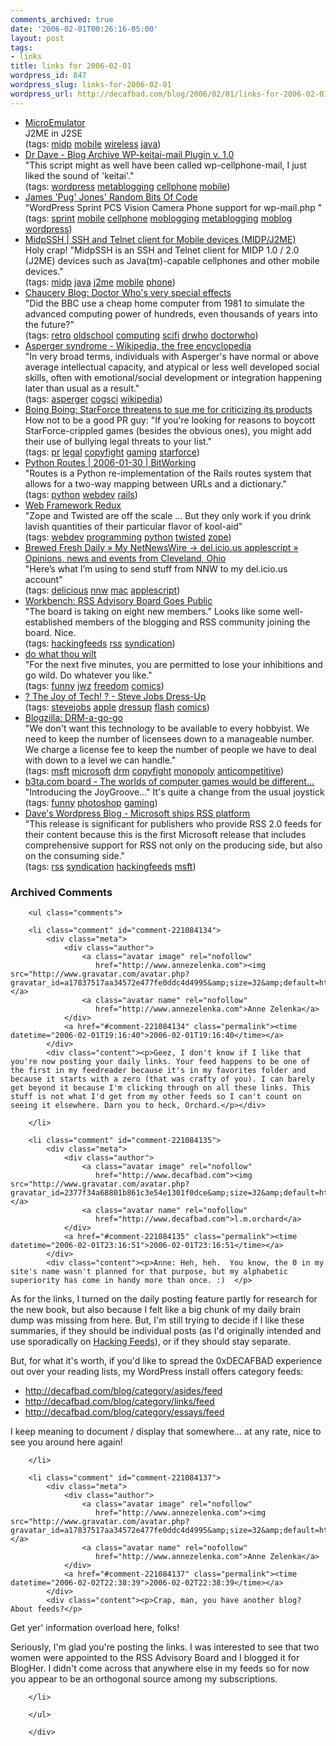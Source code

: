 ```yaml
---
comments_archived: true
date: '2006-02-01T00:26:16-05:00'
layout: post
tags:
- links
title: links for 2006-02-01
wordpress_id: 847
wordpress_slug: links-for-2006-02-01
wordpress_url: http://decafbad.com/blog/2006/02/01/links-for-2006-02-01
---
```

<ul class="delicious">
	<li>
		<div class="delicious-link"><a href="http://www.barteo.net/microemulator/">MicroEmulator</a></div>
		<div class="delicious-extended">J2ME in J2SE</div>
		<div class="delicious-tags">(tags: <a href="http://del.icio.us/deusx/midp">midp</a> <a href="http://del.icio.us/deusx/mobile">mobile</a> <a href="http://del.icio.us/deusx/wireless">wireless</a> <a href="http://del.icio.us/deusx/java">java</a>)</div>
	</li>
	<li>
		<div class="delicious-link"><a href="http://unknowngenius.com/blog/archives/2004/08/23/wp-keitai-mail-plugin-v-10/">Dr Dave - Blog Archive  WP-keitai-mail Plugin v. 1.0</a></div>
		<div class="delicious-extended">"This script might as well have been called wp-cellphone-mail, I just liked the sound of 'keitai'."</div>
		<div class="delicious-tags">(tags: <a href="http://del.icio.us/deusx/wordpress">wordpress</a> <a href="http://del.icio.us/deusx/metablogging">metablogging</a> <a href="http://del.icio.us/deusx/cellphone">cellphone</a> <a href="http://del.icio.us/deusx/mobile">mobile</a>)</div>
	</li>
	<li>
		<div class="delicious-link"><a href="http://www.cise.ufl.edu/~jcjones/src/">James 'Pug' Jones' Random Bits Of Code</a></div>
		<div class="delicious-extended">"WordPress Sprint PCS Vision Camera Phone support for wp-mail.php "</div>
		<div class="delicious-tags">(tags: <a href="http://del.icio.us/deusx/sprint">sprint</a> <a href="http://del.icio.us/deusx/mobile">mobile</a> <a href="http://del.icio.us/deusx/cellphone">cellphone</a> <a href="http://del.icio.us/deusx/moblogging">moblogging</a> <a href="http://del.icio.us/deusx/metablogging">metablogging</a> <a href="http://del.icio.us/deusx/moblog">moblog</a> <a href="http://del.icio.us/deusx/wordpress">wordpress</a>)</div>
	</li>
	<li>
		<div class="delicious-link"><a href="http://www.xk72.com/midpssh/index.php">MidpSSH | SSH and Telnet client for Mobile devices (MIDP/J2ME)</a></div>
		<div class="delicious-extended">Holy crap!  "MidpSSH is an SSH and Telnet client for MIDP 1.0 / 2.0 (J2ME) devices such as Java(tm)-capable cellphones and other mobile devices."</div>
		<div class="delicious-tags">(tags: <a href="http://del.icio.us/deusx/midp">midp</a> <a href="http://del.icio.us/deusx/java">java</a> <a href="http://del.icio.us/deusx/j2me">j2me</a> <a href="http://del.icio.us/deusx/mobile">mobile</a> <a href="http://del.icio.us/deusx/phone">phone</a>)</div>
	</li>
	<li>
		<div class="delicious-link"><a href="http://blog.chaucery.com/archives/2006/01/doctor_whos_very_special_effec.html">Chaucery Blog: Doctor Who's very special effects</a></div>
		<div class="delicious-extended">"Did the BBC use a cheap home computer from 1981 to simulate the advanced computing power of hundreds, even thousands of years into the future?"</div>
		<div class="delicious-tags">(tags: <a href="http://del.icio.us/deusx/retro">retro</a> <a href="http://del.icio.us/deusx/oldschool">oldschool</a> <a href="http://del.icio.us/deusx/computing">computing</a> <a href="http://del.icio.us/deusx/scifi">scifi</a> <a href="http://del.icio.us/deusx/drwho">drwho</a> <a href="http://del.icio.us/deusx/doctorwho">doctorwho</a>)</div>
	</li>
	<li>
		<div class="delicious-link"><a href="http://en.wikipedia.org/wiki/Asperger_syndrome">Asperger syndrome - Wikipedia, the free encyclopedia</a></div>
		<div class="delicious-extended">"In very broad terms, individuals with Asperger's have normal or above average intellectual capacity, and atypical or less well developed social skills, often with emotional/social development or integration happening later than usual as a result."</div>
		<div class="delicious-tags">(tags: <a href="http://del.icio.us/deusx/asperger">asperger</a> <a href="http://del.icio.us/deusx/cogsci">cogsci</a> <a href="http://del.icio.us/deusx/wikipedia">wikipedia</a>)</div>
	</li>
	<li>
		<div class="delicious-link"><a href="http://www.boingboing.net/2006/01/31/starforce_threatens_.html">Boing Boing: StarForce threatens to sue me for criticizing its products</a></div>
		<div class="delicious-extended">How not to be a good PR guy: "If you're looking for reasons to boycott StarForce-crippled games (besides the obvious ones), you might add their use of bullying legal threats to your list."</div>
		<div class="delicious-tags">(tags: <a href="http://del.icio.us/deusx/pr">pr</a> <a href="http://del.icio.us/deusx/legal">legal</a> <a href="http://del.icio.us/deusx/copyfight">copyfight</a> <a href="http://del.icio.us/deusx/gaming">gaming</a> <a href="http://del.icio.us/deusx/starforce">starforce</a>)</div>
	</li>
	<li>
		<div class="delicious-link"><a href="http://bitworking.org/news/Python_Routes">Python Routes | 2006-01-30 | BitWorking</a></div>
		<div class="delicious-extended">"Routes is a Python re-implementation of the Rails routes system that allows for a two-way mapping between URLs and a dictionary."</div>
		<div class="delicious-tags">(tags: <a href="http://del.icio.us/deusx/python">python</a> <a href="http://del.icio.us/deusx/webdev">webdev</a> <a href="http://del.icio.us/deusx/rails">rails</a>)</div>
	</li>
	<li>
		<div class="delicious-link"><a href="http://www.artima.com/weblogs/viewpost.jsp?thread=146503">Web Framework Redux</a></div>
		<div class="delicious-extended">"Zope and Twisted are off the scale ... But they only work if you drink lavish quantities of their particular flavor of kool-aid"</div>
		<div class="delicious-tags">(tags: <a href="http://del.icio.us/deusx/webdev">webdev</a> <a href="http://del.icio.us/deusx/programming">programming</a> <a href="http://del.icio.us/deusx/python">python</a> <a href="http://del.icio.us/deusx/twisted">twisted</a> <a href="http://del.icio.us/deusx/zope">zope</a>)</div>
	</li>
	<li>
		<div class="delicious-link"><a href="http://www.brewedfreshdaily.com/2006/01/29/my-netnewswire-delicious-applescript/">Brewed Fresh Daily » My NetNewsWire -> del.icio.us applescript » Opinions, news and events from Cleveland, Ohio</a></div>
		<div class="delicious-extended">"Here’s what I’m using to send stuff from NNW to my del.icio.us account"</div>
		<div class="delicious-tags">(tags: <a href="http://del.icio.us/deusx/delicious">delicious</a> <a href="http://del.icio.us/deusx/nnw">nnw</a> <a href="http://del.icio.us/deusx/mac">mac</a> <a href="http://del.icio.us/deusx/applescript">applescript</a>)</div>
	</li>
	<li>
		<div class="delicious-link"><a href="http://www.cadenhead.org/workbench/news/2851/rss-advisory-board-goes-public">Workbench: RSS Advisory Board Goes Public</a></div>
		<div class="delicious-extended">"The board is taking on eight new members."  Looks like some well-established members of the blogging and RSS community joining the board.  Nice.</div>
		<div class="delicious-tags">(tags: <a href="http://del.icio.us/deusx/hackingfeeds">hackingfeeds</a> <a href="http://del.icio.us/deusx/rss">rss</a> <a href="http://del.icio.us/deusx/syndication">syndication</a>)</div>
	</li>
	<li>
		<div class="delicious-link"><a href="http://www.jwz.org/gruntle/freedom.html">do what thou wilt</a></div>
		<div class="delicious-extended">"For the next five minutes, you are permitted to lose your inhibitions and go wild. Do whatever you like."</div>
		<div class="delicious-tags">(tags: <a href="http://del.icio.us/deusx/funny">funny</a> <a href="http://del.icio.us/deusx/jwz">jwz</a> <a href="http://del.icio.us/deusx/freedom">freedom</a> <a href="http://del.icio.us/deusx/comics">comics</a>)</div>
	</li>
	<li>
		<div class="delicious-link"><a href="http://www.geekculture.com/joyoftech/joyarchives/692flash.html">? The Joy of Tech! ? - Steve Jobs Dress-Up</a></div>
		<div class="delicious-tags">(tags: <a href="http://del.icio.us/deusx/stevejobs">stevejobs</a> <a href="http://del.icio.us/deusx/apple">apple</a> <a href="http://del.icio.us/deusx/dressup">dressup</a> <a href="http://del.icio.us/deusx/flash">flash</a> <a href="http://del.icio.us/deusx/comics">comics</a>)</div>
	</li>
	<li>
		<div class="delicious-link"><a href="http://dooooooom.blogspot.com/2006/01/drm-go-go.html">Blogzilla: DRM-a-go-go</a></div>
		<div class="delicious-extended">"We don't want this technology to be available to every hobbyist. We need to keep the number of licensees down to a manageable number. We charge a license fee to keep the number of people we have to deal with down to a level we can handle."</div>
		<div class="delicious-tags">(tags: <a href="http://del.icio.us/deusx/msft">msft</a> <a href="http://del.icio.us/deusx/microsoft">microsoft</a> <a href="http://del.icio.us/deusx/drm">drm</a> <a href="http://del.icio.us/deusx/copyfight">copyfight</a> <a href="http://del.icio.us/deusx/monopoly">monopoly</a> <a href="http://del.icio.us/deusx/anticompetitive">anticompetitive</a>)</div>
	</li>
	<li>
		<div class="delicious-link"><a href="http://www.b3ta.com/board/5597348">b3ta.com board - The worlds of computer games would be different...</a></div>
		<div class="delicious-extended">"Introducing the JoyGroove..."  It's quite a change from the usual joystick</div>
		<div class="delicious-tags">(tags: <a href="http://del.icio.us/deusx/funny">funny</a> <a href="http://del.icio.us/deusx/photoshop">photoshop</a> <a href="http://del.icio.us/deusx/gaming">gaming</a>)</div>
	</li>
	<li>
		<div class="delicious-link"><a href="http://scripting.wordpress.com/2006/01/31/microsoft-ships-rss-enabled-software-and-platform/">Dave's Wordpress Blog - Microsoft ships RSS platform</a></div>
		<div class="delicious-extended">"This release is significant for publishers who provide RSS 2.0 feeds for their content because this is the first Microsoft release that includes comprehensive support for RSS not only on the producing side, but also on the consuming side."</div>
		<div class="delicious-tags">(tags: <a href="http://del.icio.us/deusx/rss">rss</a> <a href="http://del.icio.us/deusx/syndication">syndication</a> <a href="http://del.icio.us/deusx/hackingfeeds">hackingfeeds</a> <a href="http://del.icio.us/deusx/msft">msft</a>)</div>
	</li>
</ul>

<div id="comments" class="comments archived-comments">
            <h3>Archived Comments</h3>
            
        <ul class="comments">
            
        <li class="comment" id="comment-221084134">
            <div class="meta">
                <div class="author">
                    <a class="avatar image" rel="nofollow" 
                       href="http://www.annezelenka.com"><img src="http://www.gravatar.com/avatar.php?gravatar_id=a17837517aa34572e477fe0ddc4d4995&amp;size=32&amp;default=http://mediacdn.disqus.com/1320279820/images/noavatar32.png"/></a>
                    <a class="avatar name" rel="nofollow" 
                       href="http://www.annezelenka.com">Anne Zelenka</a>
                </div>
                <a href="#comment-221084134" class="permalink"><time datetime="2006-02-01T19:16:40">2006-02-01T19:16:40</time></a>
            </div>
            <div class="content"><p>Geez, I don't know if I like that you're now posting your daily links. Your feed happens to be one of the first in my feedreader because it's in my favorites folder and because it starts with a zero (that was crafty of you). I can barely get beyond it because I'm clicking through on all these links. This stuff is not what I'd get from my other feeds so I can't count on seeing it elsewhere. Darn you to heck, Orchard.</p></div>
            
        </li>
    
        <li class="comment" id="comment-221084135">
            <div class="meta">
                <div class="author">
                    <a class="avatar image" rel="nofollow" 
                       href="http://www.decafbad.com"><img src="http://www.gravatar.com/avatar.php?gravatar_id=2377f34a68801b861c3e54e1301f0dce&amp;size=32&amp;default=http://mediacdn.disqus.com/1320279820/images/noavatar32.png"/></a>
                    <a class="avatar name" rel="nofollow" 
                       href="http://www.decafbad.com">l.m.orchard</a>
                </div>
                <a href="#comment-221084135" class="permalink"><time datetime="2006-02-01T23:16:51">2006-02-01T23:16:51</time></a>
            </div>
            <div class="content"><p>Anne: Heh, heh.  You know, the 0 in my site's name wasn't planned for that purpose, but my alphabetic superiority has come in handy more than once. :)  </p>

<p>As for the links, I turned on the daily posting feature partly for research for the new book, but also because I felt like a big chunk of my daily brain dump was missing from here.  But, I'm still trying to decide if I like these summaries, if they should be individual posts (as I'd originally intended and use sporadically on <a href="http://hackingfeeds.com" rel="nofollow">Hacking Feeds</a>), or if they should stay separate.</p>

<p>But, for what it's worth, if you'd like to spread the 0xDECAFBAD experience out over your reading lists, my WordPress install offers category feeds:</p>

<ul>
<li><a href="http://decafbad.com/blog/category/asides/feed" rel="nofollow">http://decafbad.com/blog/category/asides/feed</a></li>
<li><a href="http://decafbad.com/blog/category/links/feed" rel="nofollow">http://decafbad.com/blog/category/links/feed</a></li>
<li><a href="http://decafbad.com/blog/category/essays/feed" rel="nofollow">http://decafbad.com/blog/category/essays/feed</a></li>
</ul>

<p>I keep meaning to document / display that somewhere...  at any rate, nice to see you around here again!</p></div>
            
        </li>
    
        <li class="comment" id="comment-221084137">
            <div class="meta">
                <div class="author">
                    <a class="avatar image" rel="nofollow" 
                       href="http://www.annezelenka.com"><img src="http://www.gravatar.com/avatar.php?gravatar_id=a17837517aa34572e477fe0ddc4d4995&amp;size=32&amp;default=http://mediacdn.disqus.com/1320279820/images/noavatar32.png"/></a>
                    <a class="avatar name" rel="nofollow" 
                       href="http://www.annezelenka.com">Anne Zelenka</a>
                </div>
                <a href="#comment-221084137" class="permalink"><time datetime="2006-02-02T22:38:39">2006-02-02T22:38:39</time></a>
            </div>
            <div class="content"><p>Crap, man, you have another blog? About feeds?</p>

<p>Get yer' information overload here, folks!</p>

<p>Seriously, I'm glad you're posting the links. I was interested to see that two women were appointed to the RSS Advisory Board and I blogged it for BlogHer. I didn't come across that anywhere else in my feeds so for now you appear to be an orthogonal source among my subscriptions.</p></div>
            
        </li>
    
        </ul>
    
        </div>
    